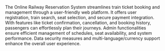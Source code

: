 The Online Railway Reservation System streamlines train ticket booking and management through a user-friendly web platform. It offers user registration, train search, seat selection, and secure payment integration. With features like ticket confirmation, cancellation, and booking history, passengers can effortlessly plan their journeys. Admin functionalities ensure efficient management of schedules, seat availability, and system performance. Data security measures and multi-language/currency support enhance the overall user experience.
